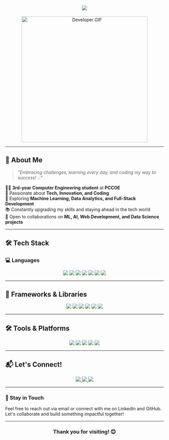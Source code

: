 <h1 align="center">
  <img src="https://readme-typing-svg.herokuapp.com/?lines=I'm+Prathmesh+Dudhale;Welcome+to+my+GitHub!&center=true&size=30&color=15F5BA&font=bold">
</h1>

<div align="center">
  <img src="https://cdn.dribbble.com/users/730703/screenshots/6581243/avento.gif" alt="Developer GIF" width="400" />
</div>

---

## 🚀 About Me  

> *"Embracing challenges, learning every day, and coding my way to success! 💡"*

👨‍💻 **3rd-year Computer Engineering student** at **PCCOE**  
🚀 Passionate about **Tech, Innovation, and Coding**  
🧠 Exploring **Machine Learning, Data Analytics, and Full-Stack Development**  
📚 Constantly upgrading my skills and staying ahead in the tech world  
🤝 Open to collaborations on **ML, AI, Web Development, and Data Science projects**  

---

## 🛠️ Tech Stack  

### 💻 Languages  
<p align="center">
  <img src="https://img.shields.io/badge/Python-3776AB?style=for-the-badge&logo=python&logoColor=white">
  <img src="https://img.shields.io/badge/C-00599C?style=for-the-badge&logo=c&logoColor=white">
  <img src="https://img.shields.io/badge/C++-00599C?style=for-the-badge&logo=c%2B%2B&logoColor=white">
  <img src="https://img.shields.io/badge/SQL-4479A1?style=for-the-badge&logo=MySQL&logoColor=white">
  <img src="https://img.shields.io/badge/HTML-E34F26?style=for-the-badge&logo=html5&logoColor=white">
  <img src="https://img.shields.io/badge/CSS-1572B6?style=for-the-badge&logo=css3&logoColor=white">
  <img src="https://img.shields.io/badge/Java-007396?style=for-the-badge&logo=java&logoColor=white">
</p>

---

## 🔧 Frameworks & Libraries  
<p align="center">
  <img src="https://img.shields.io/badge/Flask-000000?style=for-the-badge&logo=flask&logoColor=white">
  <img src="https://img.shields.io/badge/TensorFlow-FF6F00?style=for-the-badge&logo=tensorflow&logoColor=white">
  <img src="https://img.shields.io/badge/Pandas-150458?style=for-the-badge&logo=pandas&logoColor=white">
  <img src="https://img.shields.io/badge/Scikit%20Learn-F7931E?style=for-the-badge&logo=scikitlearn&logoColor=white">
  <img src="https://img.shields.io/badge/Streamlit-FF4B4B?style=for-the-badge&logo=streamlit&logoColor=white">
  <img src="https://img.shields.io/badge/NumPy-013243?style=for-the-badge&logo=numpy&logoColor=white">
</p>

---

## 🛠 Tools & Platforms  
<p align="center">
  <img src="https://img.shields.io/badge/Git-F05032?style=for-the-badge&logo=git&logoColor=white">
  <img src="https://img.shields.io/badge/MongoDB-47A248?style=for-the-badge&logo=mongodb&logoColor=white">
  <img src="https://img.shields.io/badge/Jupyter-F37626?style=for-the-badge&logo=jupyter&logoColor=white">
  <img src="https://img.shields.io/badge/VSCode-007ACC?style=for-the-badge&logo=visualstudiocode&logoColor=white">
  <img src="https://img.shields.io/badge/Data%20Science-003B57?style=for-the-badge&logo=databricks&logoColor=white">
</p>

---

## 📬 Let's Connect!  

<div align="center">  
  <a href="mailto:prathmesh.dudhale22@pccoepune.org">
    <img src="https://img.shields.io/badge/Email-D14836?style=for-the-badge&logo=gmail&logoColor=white">
  </a>  
  <a href="https://www.linkedin.com/in/prathmeshdudhale/">
    <img src="https://img.shields.io/badge/LinkedIn-0077B5?style=for-the-badge&logo=linkedin&logoColor=white">
  </a>  
  <a href="https://github.com/Prathmeshdudhale">
    <img src="https://img.shields.io/badge/GitHub-100000?style=for-the-badge&logo=github&logoColor=white">
  </a>  
</div>

---

### 📍 Stay in Touch  

Feel free to reach out via email or connect with me on LinkedIn and GitHub. Let's collaborate and build something impactful together!  

---

<h3 align="center">Thank you for visiting! 😊</h3>
